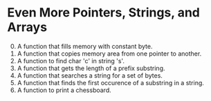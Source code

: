 
# Even More Pointers, Strings, and Arrays

0. A function that fills memory with constant byte.
1. A function that copies memory area from one pointer to another.
2. A function to find char 'c' in string 's'.
3. A function that gets the length of a prefix substring.
4. A function that searches a string for a set of bytes.
5. A function that finds the first occurence of a substring in a string.
6. A function to print a chessboard.
